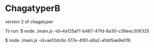 # ChagatyperB

version 2 of chagatyper

To run:
$ node ./main.js -id=4a125af7-b487-47fd-8a30-c36eec306325

$ node ./main.js -id=ae12dc6c-517e-4f61-a9a2-a1dd5ae9e016
